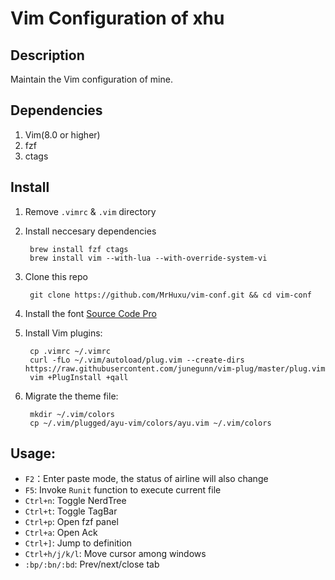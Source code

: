 # Vim Configuration of xhu

## Description

Maintain the Vim configuration of mine.

## Dependencies

1. Vim(8.0 or higher)
2. fzf
3. ctags

## Install

1. Remove `.vimrc` & `.vim` directory

2. Install neccesary dependencies

        brew install fzf ctags
        brew install vim --with-lua --with-override-system-vi

3. Clone this repo

        git clone https://github.com/MrHuxu/vim-conf.git && cd vim-conf

4. Install the font [Source Code Pro](https://github.com/powerline/fonts/blob/master/SourceCodePro/Source%20Code%20Pro%20for%20Powerline.otf)
5. Install Vim plugins:

        cp .vimrc ~/.vimrc
        curl -fLo ~/.vim/autoload/plug.vim --create-dirs https://raw.githubusercontent.com/junegunn/vim-plug/master/plug.vim
        vim +PlugInstall +qall

6. Migrate the theme file:

        mkdir ~/.vim/colors
        cp ~/.vim/plugged/ayu-vim/colors/ayu.vim ~/.vim/colors


## Usage:

- `F2`：Enter paste mode, the status of airline will also change
- `F5`: Invoke `Runit` function to execute current file
- `Ctrl+n`: Toggle NerdTree
- `Ctrl+t`: Toggle TagBar
- `Ctrl+p`: Open fzf panel
- `Ctrl+a`: Open Ack
- `Ctrl+]`: Jump to definition
- `Ctrl+h/j/k/l`: Move cursor among windows
- `:bp/:bn/:bd`: Prev/next/close tab
